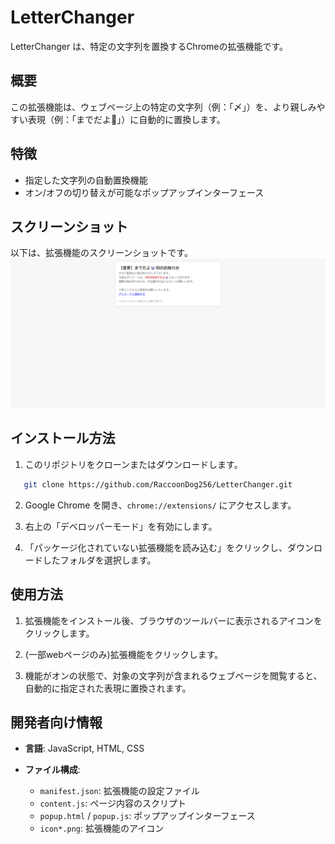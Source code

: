 # LetterChanger

LetterChanger は、特定の文字列を置換するChromeの拡張機能です。

## 概要

この拡張機能は、ウェブページ上の特定の文字列（例：「〆」）を、より親しみやすい表現（例：「までだよ🐼」）に自動的に置換します。

## 特徴

- 指定した文字列の自動置換機能
- オン/オフの切り替えが可能なポップアップインターフェース

## スクリーンショット
以下は、拡張機能のスクリーンショットです。
![スクリーンショット1](./screenshots/demo.png)

## インストール方法

1. このリポジトリをクローンまたはダウンロードします。

```bash
   git clone https://github.com/RaccoonDog256/LetterChanger.git
````  


2. Google Chrome を開き、`chrome://extensions/` にアクセスします。

3. 右上の「デベロッパーモード」を有効にします。

4. 「パッケージ化されていない拡張機能を読み込む」をクリックし、ダウンロードしたフォルダを選択します。

## 使用方法

1. 拡張機能をインストール後、ブラウザのツールバーに表示されるアイコンをクリックします。

2. (一部webページのみ)拡張機能をクリックします。

3. 機能がオンの状態で、対象の文字列が含まれるウェブページを閲覧すると、自動的に指定された表現に置換されます。

## 開発者向け情報

* **言語**: JavaScript, HTML, CSS
* **ファイル構成**:

  * `manifest.json`: 拡張機能の設定ファイル
  * `content.js`: ページ内容のスクリプト
  * `popup.html` / `popup.js`: ポップアップインターフェース
  * `icon*.png`: 拡張機能のアイコン